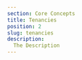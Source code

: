 ```yaml
---
section: Core Concepts
title: Tenancies
position: 2
slug: tenancies
description: 
  The Description
---
```

